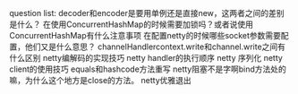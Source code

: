 question list:
decoder和encoder是要用单例还是直接new，这两者之间的差别是什么？
在使用ConcurrentHashMap的时候需要加锁吗？或者说使用ConcurrentHashMap有什么注意事项
在配置netty的时候哪些socket参数需要配置，他们又是什么意思？
channelHandlercontext.write和channel.write之间有什么区别
netty编解码的实现技巧
netty handler的执行顺序
netty 序列化
netty client的使用技巧
equals和hashcode方法重写
netty阻塞不是字啊bind方法处的嘛，为什么这个地方是close的方法。
netty优雅退出


